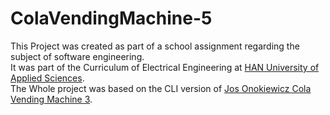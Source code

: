 # ColaVendingMachine-5

This Project was created as part of a school assignment regarding the subject of software engineering.<br>
It was part of the Curriculum of Electrical Engineering at <a href="https://www.han.nl/opleidingen_courses/bachelor/en/electrical-electronic-engineering/vt/" >HAN University of Applied Sciences</a>.<br>
The Whole project was based on the CLI version of <a href="https://github.com/josokw">Jos Onokiewicz Cola Vending Machine 3</a>.
